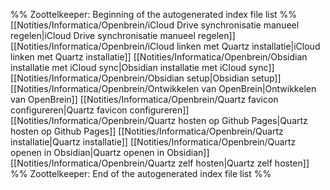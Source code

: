 %% Zoottelkeeper: Beginning of the autogenerated index file list  %%
 [[Notities/Informatica/Openbrein/iCloud Drive synchronisatie manueel regelen|iCloud Drive synchronisatie manueel regelen]]
 [[Notities/Informatica/Openbrein/iCloud linken met Quartz installatie|iCloud linken met Quartz installatie]]
 [[Notities/Informatica/Openbrein/Obsidian installatie met iCloud sync|Obsidian installatie met iCloud sync]]
 [[Notities/Informatica/Openbrein/Obsidian setup|Obsidian setup]]
 [[Notities/Informatica/Openbrein/Ontwikkelen van OpenBrein|Ontwikkelen van OpenBrein]]
 [[Notities/Informatica/Openbrein/Quartz favicon configureren|Quartz favicon configureren]]
 [[Notities/Informatica/Openbrein/Quartz hosten op Github Pages|Quartz hosten op Github Pages]]
 [[Notities/Informatica/Openbrein/Quartz installatie|Quartz installatie]]
 [[Notities/Informatica/Openbrein/Quartz openen in Obsidian|Quartz openen in Obsidian]]
 [[Notities/Informatica/Openbrein/Quartz zelf hosten|Quartz zelf hosten]]
%% Zoottelkeeper: End of the autogenerated index file list  %%
